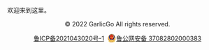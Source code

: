 <!-- # GarlicGo.com -->

欢迎来到这里。


<!-- Footer -->
<div align="center">
    <p>© 2022 GarlicGo All rights reserved.</p>
    <div style="display: flex; justify-content: center;">
        <a href="https://beian.miit.gov.cn/" target="_blank">鲁ICP备2021043020号-1</a>&nbsp;&nbsp;
        <img src="./images/beian.png">
        <a href="http://www.beian.gov.cn/portal/registerSystemInfo?recordcode=37082802000383" target="_blank">鲁公网安备 37082802000383</a>
    </div>
</div>